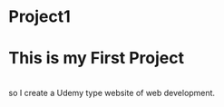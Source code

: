 # Project1
<h1>This is my First Project</h1>
<br>
so I create a Udemy type website of web development.

